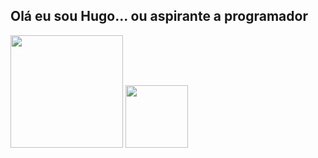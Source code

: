    
## Olá eu sou Hugo... ou aspirante a programador
<div >
  <img height="180em" src="https://github-readme-stats.vercel.app/api?username=Ragbol&show_icons=true&theme=github_dark&include_all_commits=true&count_private=true"/>
  <img height="100em" src="https://github-readme-stats.vercel.app/api/top-langs/?username=Ragbol&layout=compact&langs_count=7&theme=github_dark"/>
</div>

  
  ##
  ##
 
